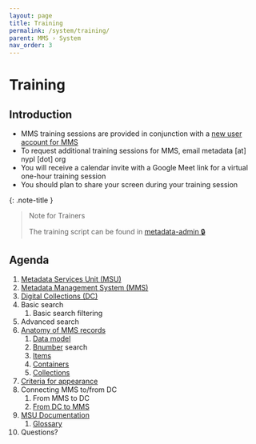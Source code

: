 ```yaml
---
layout: page
title: Training
permalink: /system/training/
parent: MMS › System
nav_order: 3
---
```


# Training

## Introduction
- MMS training sessions are provided in conjunction with a [new user account for MMS](/metadata-documentation/system/accounts/)
- To request additional training sessions for MMS, email metadata [at] nypl [dot] org
- You will receive a calendar invite with a Google Meet link for a virtual one-hour training session
- You should plan to share your screen during your training session

{: .note-title }
> Note for Trainers
>
> The training script can be found in [metadata-admin 🔒](https://github.com/NYPL/metadata-admin/blob/main/mms-training-script.md)

## Agenda

1. [Metadata Services Unit (MSU)](/metadata-documentation/)
1. [Metadata Management System (MMS)](https://metadata.nypl.org/)
1. [Digital Collections (DC)](https://digitalcollections.nypl.org/)
1. Basic search
    1. Basic search filtering
1. Advanced search
1. [Anatomy of MMS records](/metadata-documentation/metadata/record-type/)
    1. [Data model](/metadata-documentation/metadata/record-type/)
    1. [Bnumber](/metadata-documentation/element/identifier/bnumber/) search
    1. [Items](/metadata-documentation/record-type/#items)
    1. [Containers](/metadata-documentation/record-type/#containers)
    1. [Collections](/metadata-documentation/record-type/#collections)
1. [Criteria for appearance](/metadata-documentation/dc/criteria/)
1. Connecting MMS to/from DC
    1. From MMS to DC
    1. [From DC to MMS](/metadata-documentation/dc/linker/)
1. [MSU Documentation](/metadata-documentation/)
    1. [Glossary](/metadata-documentation/resources/glossary/)
1. Questions?
